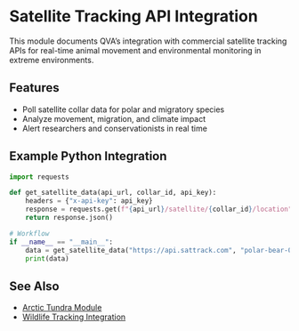 # Satellite Tracking API Integration

This module documents QVA’s integration with commercial satellite tracking APIs for real-time animal movement and environmental monitoring in extreme environments.

## Features
- Poll satellite collar data for polar and migratory species
- Analyze movement, migration, and climate impact
- Alert researchers and conservationists in real time

## Example Python Integration
```python
import requests

def get_satellite_data(api_url, collar_id, api_key):
    headers = {"x-api-key": api_key}
    response = requests.get(f"{api_url}/satellite/{collar_id}/location", headers=headers)
    return response.json()

# Workflow
if __name__ == "__main__":
    data = get_satellite_data("https://api.sattrack.com", "polar-bear-007", "YOUR_API_KEY")
    print(data)
```

## See Also
- [Arctic Tundra Module](../region/arctic_tundra.md)
- [Wildlife Tracking Integration](wildlife_tracking_integration.md)
